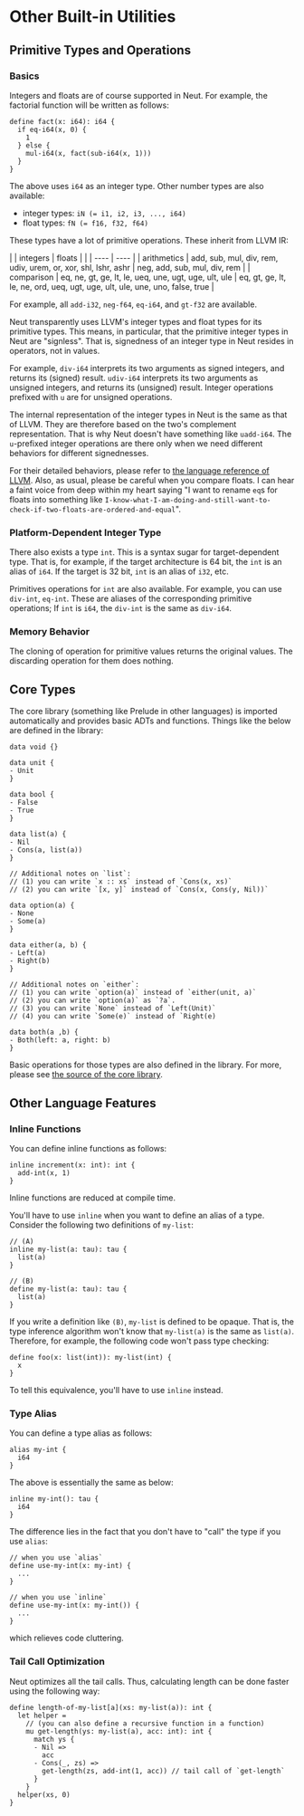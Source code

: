 # Other Built-in Utilities

## Primitive Types and Operations

### Basics

Integers and floats are of course supported in Neut. For example, the factorial function will be written as follows:

```neut
define fact(x: i64): i64 {
  if eq-i64(x, 0) {
    1
  } else {
    mul-i64(x, fact(sub-i64(x, 1)))
  }
}
```

The above uses `i64` as an integer type. Other number types are also available:

- integer types: `iN (= i1, i2, i3, ..., i64)`
- float types: `fN (= f16, f32, f64)`

These types have a lot of primitive operations. These inherit from LLVM IR:

|             | integers                                                      | floats                                                                            |
|             | ----                                                          | ----                                                                              |
| arithmetics | add, sub, mul, div, rem, udiv, urem, or, xor, shl, lshr, ashr | neg, add, sub, mul, div, rem                                                      |
| comparison  | eq, ne, gt, ge, lt, le, ueq, une, ugt, uge, ult, ule          | eq, gt, ge, lt, le, ne, ord, ueq, ugt, uge, ult, ule, une, uno, false, true |

For example, all `add-i32`, `neg-f64`, `eq-i64`, and `gt-f32` are available.

Neut transparently uses LLVM's integer types and float types for its primitive types. This means, in particular, that the primitive integer types in Neut are "signless". That is, signedness of an integer type in Neut resides in operators, not in values.

For example, `div-i64` interprets its two arguments as signed integers, and returns its (signed) result. `udiv-i64` interprets its two arguments as unsigned integers, and returns its (unsigned) result. Integer operations prefixed with `u` are for unsigned operations.

The internal representation of the integer types in Neut is the same as that of LLVM. They are therefore based on the two's complement representation. That is why Neut doesn't have something like `uadd-i64`. The `u`-prefixed integer operations are there only when we need different behaviors for different signednesses.

For their detailed behaviors, please refer to [the language reference of LLVM](https://llvm.org/docs/LangRef.html). Also, as usual, please be careful when you compare floats. I can hear a faint voice from deep within my heart saying "I want to rename `eq`s for floats into something like `I-know-what-I-am-doing-and-still-want-to-check-if-two-floats-are-ordered-and-equal`".

### Platform-Dependent Integer Type

There also exists a type `int`. This is a syntax sugar for target-dependent type. That is, for example, if the target architecture is 64 bit, the `int` is an alias of `i64`. If the target is 32 bit, `int` is an alias of `i32`, etc.

Primitives operations for `int` are also available. For example, you can use `div-int`, `eq-int`. These are aliases of the corresponding primitive operations; If `int` is `i64`, the `div-int` is the same as `div-i64`.

### Memory Behavior

The cloning of operation for primitive values returns the original values. The discarding operation for them does nothing.

## Core Types

The core library (something like Prelude in other languages) is imported automatically and provides basic ADTs and functions. Things like the below are defined in the library:

```neut
data void {}

data unit {
- Unit
}

data bool {
- False
- True
}

data list(a) {
- Nil
- Cons(a, list(a))
}

// Additional notes on `list`:
// (1) you can write `x :: xs` instead of `Cons(x, xs)`
// (2) you can write `[x, y]` instead of `Cons(x, Cons(y, Nil))`

data option(a) {
- None
- Some(a)
}

data either(a, b) {
- Left(a)
- Right(b)
}

// Additional notes on `either`:
// (1) you can write `option(a)` instead of `either(unit, a)`
// (2) you can write `option(a)` as `?a`.
// (3) you can write `None` instead of `Left(Unit)`
// (4) you can write `Some(e)` instead of `Right(e)

data both(a ,b) {
- Both(left: a, right: b)
}
```

Basic operations for those types are also defined in the library. For more, please see [the source of the core library](https://github.com/vekatze/neut-core/tree/main/source).

## Other Language Features

### Inline Functions

You can define inline functions as follows:

```neut
inline increment(x: int): int {
  add-int(x, 1)
}
```

Inline functions are reduced at compile time.

You'll have to use `inline` when you want to define an alias of a type. Consider the following two definitions of `my-list`:

```neut
// (A)
inline my-list(a: tau): tau {
  list(a)
}

// (B)
define my-list(a: tau): tau {
  list(a)
}
```

If you write a definition like `(B)`, `my-list` is defined to be opaque. That is, the type inference algorithm won't know that `my-list(a)` is the same as `list(a)`. Therefore, for example, the following code won't pass type checking:

```neut
define foo(x: list(int)): my-list(int) {
  x
}
```

To tell this equivalence, you'll have to use `inline` instead.

### Type Alias

You can define a type alias as follows:

```neut
alias my-int {
  i64
}
```

The above is essentially the same as below:

```neut
inline my-int(): tau {
  i64
}
```

The difference lies in the fact that you don't have to "call" the type if you use `alias`:

```neut
// when you use `alias`
define use-my-int(x: my-int) {
  ...
}

// when you use `inline`
define use-my-int(x: my-int()) {
  ...
}
```

which relieves code cluttering.

### Tail Call Optimization

Neut optimizes all the tail calls. Thus, calculating length can be done faster using the following way:

```neut
define length-of-my-list[a](xs: my-list(a)): int {
  let helper =
    // (you can also define a recursive function in a function)
    mu get-length(ys: my-list(a), acc: int): int {
      match ys {
      - Nil =>
        acc
      - Cons(_, zs) =>
        get-length(zs, add-int(1, acc)) // tail call of `get-length`
      }
    }
  helper(xs, 0)
}
```
